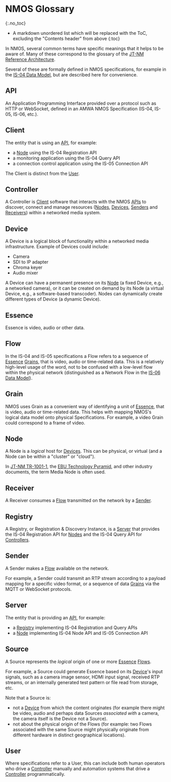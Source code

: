 # NMOS Glossary
{:.no_toc}

- A markdown unordered list which will be replaced with the ToC, excluding the "Contents header" from above
{:toc}

In NMOS, several common terms have specific meanings that it helps to be aware of. Many of these correspond to the glossary of the [JT-NM Reference Architecture][JT-NM RA].

Several of these are formally defined in NMOS specifications, for example in the [IS-04 Data Model](https://specs.amwa.tv/is-04/branches/v1.3.x/docs/Data_Model.html), but are described here for convenience.

## API

An Application Programming Interface provided over a protocol such as HTTP or WebSocket, defined in an AMWA NMOS Specification (IS-04, IS-05, IS-06, etc.).

## Client

The entity that is using an [API](#api), for example:

- a [Node](#node) using the IS-04 Registration API
- a monitoring application using the IS-04 Query API
- a connection control application using the IS-05 Connection API

The Client is distinct from the [User](#user).

## Controller

A Controller is [Client](#client) software that interacts with the NMOS [APIs](#api) to discover, connect and manage resources ([Nodes](#node), [Devices](#device), [Senders](#sender) and [Receivers](#receiver)) within a networked media system.

## Device

A Device is a logical block of functionality within a networked media infrastructure. Example of Devices could include:

- Camera
- SDI to IP adapter
- Chroma keyer
- Audio mixer

A Device can have a permanent presence on its [Node](#node) (a fixed Device, e.g., a networked camera), or it can be created on demand by its Node (a virtual Device, e.g., a software-based transcoder). Nodes can dynamically create different types of Device (a dynamic Device).

## Essence

Essence is video, audio or other data.

## Flow

In the IS-04 and IS-05 specifications a Flow refers to a sequence of [Essence](#essence) [Grains](#grain), that is video, audio or time-related data. This is a relatively high-level usage of the word, not to be confused with a low-level flow within the physical network (distinguished as a Network Flow in the [IS-06 Data Model](https://specs.amwa.tv/is-06/branches/v1.0.x/docs/Data_Model.html)).

## Grain

NMOS uses Grain as a convenient way of identifying a unit of [Essence](#essence), that is video, audio or time-related data. This helps with mapping NMOS's logical data model onto physical Specifications. For example, a video Grain could correspond to a frame of video.

## Node

A Node is a _logical_ host for [Devices](#device). This can be physical, or virtual (and a Node can be within a "cluster" or "cloud").

In [JT-NM TR-1001-1][JT-NM TR-1001-1], the [EBU Technology Pyramid][EBU Tech Pyramid], and other industry documents, the term Media Node is often used.

## Receiver

A Receiver consumes a [Flow](#flow) transmitted on the network by a [Sender](#sender).

## Registry

A Registry, or Registration & Discovery Instance, is a [Server](#server) that provides the IS-04 Registration API for [Nodes](#node) and the IS-04 Query API for [Controllers](#controller).

## Sender

A Sender makes a [Flow](#flow) available on the network.

For example, a Sender could transmit an RTP stream according to a payload mapping for a specific video format, or a sequence of data [Grains](#grain) via the MQTT or WebSocket protocols.

## Server

The entity that is providing an [API](#api), for example:

- a [Registry](#registry) implementing IS-04 Registration and Query APIs
- a [Node](#node) implementing IS-04 Node API and IS-05 Connection API

## Source

A Source represents the _logical_ origin of one or more [Essence](#essence) [Flows](#flow).

For example, a Source could generate Essence based on its [Device](#device)'s input signals, such as a camera image sensor, HDMI input signal, received RTP streams, or an internally generated test pattern or file read from storage, etc.

Note that a Source is:

- not a [Device](#device) from which the content originates (for example there might be video, audio and perhaps data Sources _associated with_ a camera, the camera itself is the Device not a Source).
- not about the physical origin of the Flows (for example: two Flows associated with the same Source might physically originate from different hardware in distinct geographical locations).

## User

Where specifications refer to a User, this can include both human operators who drive a [Controller](#controller) manually and automation systems that drive a [Controller](#controller) programmatically.

[EBU Tech Pyramid]: https://tech.ebu.ch/pyramid "The Technology Pyramid For Media Nodes: Minimum User Requirements to Build and Manage an IP-Based Media Facility"
[JT-NM RA]: https://www.jt-nm.org/reference-architecture "Joint Task Force on Networked Media (JT-NM): Reference Architecture V1.0"
[JT-NM TR-1001-1]: https://www.jt-nm.org/tr-1001-1 "Joint Task Force on Networked Media (JT-NM): Technical Recommendation TR-1001-1:2020 v1.1: System Environment and Device Behaviors For SMPTE ST 2110 Media Nodes in Engineered Networks"
